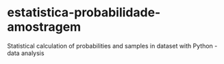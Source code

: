 # estatistica-probabilidade-amostragem
Statistical calculation of probabilities and samples in dataset with Python - data analysis
